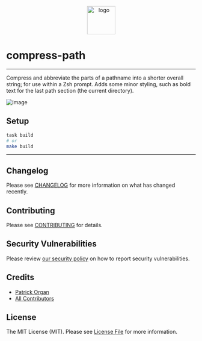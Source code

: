 <p align="center">
<img style="height: 75px; width: auto" src="https://user-images.githubusercontent.com/5508707/194621868-c41519e6-4499-435d-a559-6f5719f7ed98.png" alt="logo" />
</p>

# compress-path

---

Compress and abbreviate the parts of a pathname into a shorter overall string; for use within a Zsh prompt. Adds some minor styling, such as bold text for the last path section (the current directory).

![image](https://user-images.githubusercontent.com/5508707/194622385-96e6e616-5cfa-4305-9e11-311f28f64432.png)

## Setup

```bash
task build
# or
make build
```

---

## Changelog

Please see [CHANGELOG](CHANGELOG.md) for more information on what has changed recently.

## Contributing

Please see [CONTRIBUTING](.github/CONTRIBUTING.md) for details.

## Security Vulnerabilities

Please review [our security policy](../../security/policy) on how to report security vulnerabilities.

## Credits

- [Patrick Organ](https://github.com/patinthehat)
- [All Contributors](../../contributors)

## License

The MIT License (MIT). Please see [License File](LICENSE) for more information.
